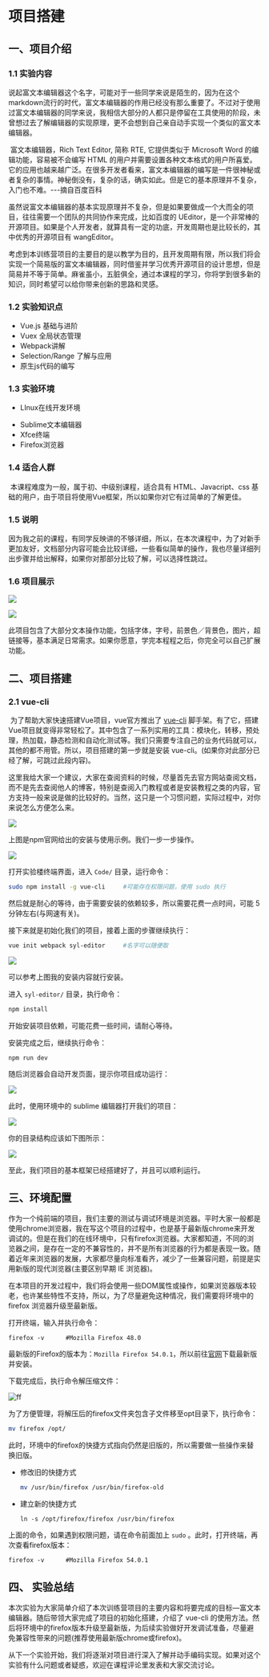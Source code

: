 # 项目搭建

## 一、项目介绍

### 1.1 实验内容

​	说起富文本编辑器这个名字，可能对于一些同学来说是陌生的，因为在这个markdown流行的时代，富文本编辑器的作用已经没有那么重要了。不过对于使用过富文本编辑器的同学来说，我相信大部分的人都只是停留在工具使用的阶段，未曾想过去了解编辑器的实现原理，更不会想到自己亲自动手实现一个类似的富文本编辑器。

​	富文本编辑器，Rich Text Editor, 简称 RTE, 它提供类似于 Microsoft Word 的编辑功能，容易被不会编写 HTML 的用户并需要设置各种文本格式的用户所喜爱。它的应用也越来越广泛。在很多开发者看来，富文本编辑器的编写是一件很神秘或者复杂的事情。神秘倒没有，复杂的话，确实如此。但是它的基本原理并不复杂，入门也不难。---摘自百度百科

​	虽然说富文本编辑器的基本实现原理并不复杂，但是如果要做成一个大而全的项目，往往需要一个团队的共同协作来完成，比如百度的 UEditor，是一个非常棒的开源项目。如果是个人开发者，就算具有一定的功底，开发周期也是比较长的，其中优秀的开源项目有 wangEditor。

​	考虑到本训练营项目的主要目的是以教学为目的，且开发周期有限，所以我们将会实现一个简易版的富文本编辑器，同时借鉴并学习优秀开源项目的设计思想，但是简易并不等于简单。麻雀虽小，五脏俱全，通过本课程的学习，你将学到很多新的知识，同时希望可以给你带来创新的思路和灵感。

### 1.2 实验知识点 

+ Vue.js 基础与进阶
+ Vuex 全局状态管理
+ Webpack讲解
+ Selection/Range 了解与应用
+ 原生js代码的编写

### 1.3 实验环境

* LInux在线开发环境

+ Sublime文本编辑器
+ Xfce终端
+ Firefox浏览器

### 1.4 适合人群
​	本课程难度为一般，属于初、中级别课程，适合具有 HTML、Javacript、css 基础的用户，由于项目将使用Vue框架，所以如果你对它有过简单的了解更佳。

### 1.5 说明

​	因为我之前的课程，有同学反映讲的不够详细，所以，在本次课程中，为了对新手更加友好，文档部分内容可能会比较详细，一些看似简单的操作，我也尽量详细列出步骤并给出解释，如果你对那部分比较了解，可以选择性跳过。

### 1.6 项目展示 

![](http://labfile.oss.aliyuncs.com/courses/904/eb5b3a1e-6b2d-4853-acb9-5788505233b4.png)

![](http://labfile.oss.aliyuncs.com/courses/904/4acadcd2-b58c-4d43-8018-d238e7b99a5f.png)

此项目包含了大部分文本操作功能，包括字体，字号，前景色／背景色，图片，超链接等，基本满足日常需求。如果你愿意，学完本程程之后，你完全可以自己扩展功能。

## 二、项目搭建

### 2.1 vue-cli

​	为了帮助大家快速搭建Vue项目，vue官方推出了 [vue-cli](https://github.com/vuejs/vue-cli) 脚手架。有了它，搭建Vue项目就变得非常轻松了。其中包含了一系列实用的工具：模块化，转移，预处理，热加载，静态检测和自动化测试等。我们只需要专注自己的业务代码就可以，其他的都不用管。所以，项目搭建的第一步就是安装 vue-cli。(如果你对此部分已经了解，可跳过此段内容)。

​	这里我给大家一个建议，大家在查阅资料的时候，尽量首先去官方网站查阅文档，而不是先去查阅他人的博客，特别是查阅入门教程或者是安装教程之类的内容，官方支持一般来说是做的比较好的。当然，这只是一个习惯问题，实际过程中，对你来说怎么方便怎么来。

![](http://labfile.oss.aliyuncs.com/courses/904/415ddced-9044-4325-9b85-0761185634d7.png)

上图是npm官网给出的安装与使用示例。我们一步一步操作。

![](http://labfile.oss.aliyuncs.com/courses/904/b7994669-ab1d-4c60-ac92-5186c34ff86e.png)

打开实验楼终端界面，进入 `Code/` 目录，运行命令：

```sh
sudo npm install -g vue-cli		#可能存在权限问题，使用 sudo 执行
```

然后就是耐心的等待，由于需要安装的依赖较多，所以需要花费一点时间，可能 5 分钟左右(与网速有关)。

接下来就是初始化我们的项目，接着上面的步骤继续执行：

```sh
vue init webpack syl-editor		#名字可以随便取
```

![](http://labfile.oss.aliyuncs.com/courses/904/8c600a19-fd1f-4b7c-8b74-dd7e980931a4.png)

可以参考上图我的安装内容就行安装。

进入 `syl-editor/` 目录，执行命令：

```sh
npm install
```

开始安装项目依赖，可能花费一些时间，请耐心等待。

安装完成之后，继续执行命令：

```Sh
npm run dev
```

随后浏览器会自动开发页面，提示你项目成功运行：

![](http://labfile.oss.aliyuncs.com/courses/904/c1683639-3c9b-414e-8fb7-9570a5b820cb.png)

此时，使用环境中的 sublime 编辑器打开我们的项目：

![](http://labfile.oss.aliyuncs.com/courses/904/62537b68-b573-4617-bebf-3af229e1f427.png)

你的目录结构应该如下图所示：

![](http://labfile.oss.aliyuncs.com/courses/904/5b166d34-712a-4372-80ee-82880cb8a4ef.png)

至此，我们项目的基本框架已经搭建好了，并且可以顺利运行。

## 三、环境配置

​	作为一个纯前端的项目，我们主要的测试与调试环境是浏览器。平时大家一般都是使用chrome浏览器，我在写这个项目的过程中，也是基于最新版chrome来开发调试的。但是在我们的在线环境中，只有firefox浏览器。大家都知道，不同的浏览器之间，是存在一定的不兼容性的，并不是所有浏览器的行为都是表现一致。随着近年来浏览器的发展，大家都尽量向标准看齐，减少了一些兼容问题，前提是实用新版的现代浏览器(主要区别早期 IE 浏览器)。

​	在本项目的开发过程中，我们将会使用一些DOM属性或操作，如果浏览器版本较老，也许某些特性不支持，所以，为了尽量避免这种情况，我们需要将环境中的 firefox 浏览器升级至最新版。

打开终端，输入并执行命令：

```Sh
firefox -v		#Mozilla Firefox 48.0
```

最新版的Firefox的版本为：`Mozilla Firefox 54.0.1`，所以前往[官网](http://www.firefox.com.cn/)下载最新版并安装。

下载完成后，执行命令解压缩文件：

![ff](http://labfile.oss.aliyuncs.com/courses/904/47f0cf29-501b-436e-8130-737b8f89076b.png)

为了方便管理，将解压后的firefox文件夹包含子文件移至opt目录下，执行命令：

```sh
mv firefox /opt/
```

此时，环境中的firefox的快捷方式指向仍然是旧版的，所以需要做一些操作来替换旧版。

* 修改旧的快捷方式

  ```sh
  mv /usr/bin/firefox /usr/bin/firefox-old
  ```

* 建立新的快捷方式

  ```Sh
  ln -s /opt/firefox/firefox /usr/bin/firefox
  ```

上面的命令，如果遇到权限问题，请在命令前面加上 `sudo` 。此时，打开终端，再次查看firefox版本：

```Sh
firefox -v 		#Mozilla Firefox 54.0.1
```

## 四、 实验总结

​	本次实验为大家简单介绍了本次训练营项目的主要内容和将要完成的目标—富文本编辑器。随后带领大家完成了项目的初始化搭建，介绍了 vue-cli 的使用方法。然后将环境中的firefox版本升级至最新版，为后续实验做好开发调试准备，尽量避免兼容性带来的问题(推荐使用最新版chrome或firefox)。

​	从下一个实验开始，我们将逐渐对项目进行深入了解并动手编码实现。如果对这个实验有什么问题或者疑惑，欢迎在课程评论里发表和大家交流讨论。 